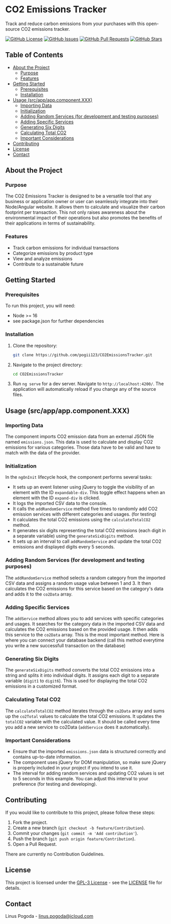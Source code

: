 # CO2 Emissions Tracker

Track and reduce carbon emissions from your purchases with this open-source CO2 emissions tracker.

[![GitHub License](https://img.shields.io/github/license/pogii123/CO2EmissionsTracker)](https://github.com/pogii123/CO2EmissionsTracker/blob/main/LICENSE)
[![GitHub Issues](https://img.shields.io/github/issues/pogii123/CO2EmissionsTracker)](https://github.com/pogii123/CO2EmissionsTracker/issues)
[![GitHub Pull Requests](https://img.shields.io/github/issues-pr/pogii123/CO2EmissionsTracker)](https://github.com/pogii123/CO2EmissionsTracker/pulls)
[![GitHub Stars](https://img.shields.io/github/stars/pogii123/CO2EmissionsTracker)](https://github.com/pogii123/CO2EmissionsTracker/stargazers)

## Table of Contents

- [About the Project](#about-the-project)
  - [Purpose](#purpose)
  - [Features](#features)
- [Getting Started](#getting-started)
  - [Prerequisites](#prerequisites)
  - [Installation](#installation)
- [Usage (src/app/app.component.XXX)](#usage-srcappappcomponentxxx)
  - [Importing Data](#importing-data)
  - [Initialization](#initialization)
  - [Adding Random Services (for development and testing purposes)](#adding-random-services-for-development-and-testing-purposes)
  - [Adding Specific Services](#adding-specific-services)
  - [Generating Six Digits](#generating-six-digits)
  - [Calculating Total CO2](#calculating-total-co2)
  - [Important Considerations](#important-considerations)
- [Contributing](#contributing)
- [License](#license)
- [Contact](#contact)

## About the Project

### Purpose

The CO2 Emissions Tracker is designed to be a versatile tool that any business or application owner or user can seamlessly integrate into their Node/Angular website. It allows them to calculate and visualize their carbon footprint per transaction. This not only raises awareness about the environmental impact of their operations but also promotes the benefits of their applications in terms of sustainability.

### Features

- Track carbon emissions for individual transactions
- Categorize emissions by product type
- View and analyze emissions
- Contribute to a sustainable future

## Getting Started

### Prerequisites

To run this project, you will need:

- Node >= 16
- see package.json for further dependencies

### Installation

1. Clone the repository:
   ```sh
   git clone https://github.com/pogii123/CO2EmissionsTracker.git
   ```

2. Navigate to the project directory:
   ```sh
   cd CO2EmissionsTracker
   ```

3. Run `ng serve` for a dev server. Navigate to `http://localhost:4200/`. The application will automatically reload if you change any of the source files.

## Usage (src/app/app.component.XXX)

### Importing Data
The component imports CO2 emission data from an external JSON file named `emissions.json`. This data is used to calculate and display CO2 emissions for various categories. Those data have to be valid and have to match with the data of the provider.

### Initialization
In the `ngOnInit` lifecycle hook, the component performs several tasks:

- It sets up an event listener using jQuery to toggle the visibility of an element with the ID `expandable-div`. This toggle effect happens when an element with the ID `expand-div` is clicked.
- It logs the imported CSV data to the console.
- It calls the `addRandomService` method five times to randomly add CO2 emission services with different categories and usages. (for testing)
- It calculates the total CO2 emissions using the `calculateTotalCO2` method. 
- It generates six digits representing the total CO2 emissions (each digit in a separate variable) using the `generateSixDigits` method.
- It sets up an interval to call `addRandomService` and update the total CO2 emissions and displayed digits every 5 seconds.

### Adding Random Services (for development and testing purposes)
The `addRandomService` method selects a random category from the imported CSV data and assigns a random usage value between 1 and 3. It then calculates the CO2 emissions for this service based on the category's data and adds it to the `co2Data` array.

### Adding Specific Services
The `addService` method allows you to add services with specific categories and usages. It searches for the category data in the imported CSV data and calculates the CO2 emissions based on the provided usage. It then adds this service to the `co2Data` array. This is the most important method. Here is where you can connect your database backend (call this method everytime you write a new successfull transaction on the database)

### Generating Six Digits
The `generateSixDigits` method converts the total CO2 emissions into a string and splits it into individual digits. It assigns each digit to a separate variable (`digit1` to `digit6`). This is used for displaying the total CO2 emissions in a customized format.

### Calculating Total CO2
The `calculateTotalCO2` method iterates through the `co2Data` array and sums up the `co2Total` values to calculate the total CO2 emissions. It updates the `totalCO2` variable with the calculated value. It should be called every time you add a new service to co2Data (`addService` does it automatically). 

### Important Considerations
- Ensure that the imported `emissions.json` data is structured correctly and contains up-to-date information.
- The component uses jQuery for DOM manipulation, so make sure jQuery is properly included in your project if you intend to use it.
- The interval for adding random services and updating CO2 values is set to 5 seconds in this example. You can adjust this interval to your preference (for testing and developing).

## Contributing

If you would like to contribute to this project, please follow these steps:

1. Fork the project.
2. Create a new branch (`git checkout -b feature/Contribution`).
3. Commit your changes (`git commit -m 'Add contribution'`).
4. Push the branch (`git push origin feature/Contribution`).
5. Open a Pull Request.

There are currently no Contribution Guidelines.

## License

This project is licensed under the [GPL-3 License](LICENSE) - see the [LICENSE](LICENSE) file for details.

## Contact

Linus Pogoda - [linus.pogoda@icloud.com](mailto:linus.pogoda@icloud.com)







